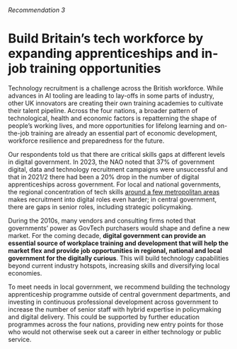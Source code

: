 ###### Recommendation 3
# Build Britain’s tech workforce by expanding apprenticeships and in-job training opportunities

Technology recruitment is a challenge across the British workforce. While advances in AI tooling are leading to lay-offs in some parts of industry, other UK innovators are creating their own training academies to cultivate their talent pipeline. Across the four nations, a broader pattern of technological, health and economic factors is repatterning the shape of people’s working lives, and more opportunities for lifelong learning and on-the-job training are already an essential part of economic development, workforce resilience and preparedness for the future.

Our respondents told us that there are critical skills gaps at different levels in digital government. In 2023, the NAO noted that 37% of government digital, data and technology recruitment campaigns were unsuccessful and that in 2021/2 there had been a 20% drop in the number of digital apprenticeships across government. For local and national governments, the regional concentration of tech skills [around a few metropolitan areas](https://www.comptia.org/newsroom/uk-tech-workforce-surpasses-2-million-research-from-industry-association-comptia-reveals) makes recruitment into digital roles even harder; in central government, there are gaps in senior roles, including strategic policymaking.

During the 2010s, many vendors and consulting firms noted that governments’ power as GovTech purchasers would shape and define a new market. For the coming decade, **digital government can provide an essential source of workplace training and development that will help the market flex and provide job opportunities in regional, national and local government for the digitally curious**. This will build technology capabilities beyond current industry hotspots, increasing skills and diversifying local economies.

To meet needs in local government, we recommend building the technology apprenticeship programme outside of central government departments, and investing in continuous professional development across government to increase the number of senior staff with hybrid expertise in policymaking and digital delivery. This could be supported by further education programmes across the four nations, providing new entry points for those who would not otherwise seek out a career in either technology or public service.

